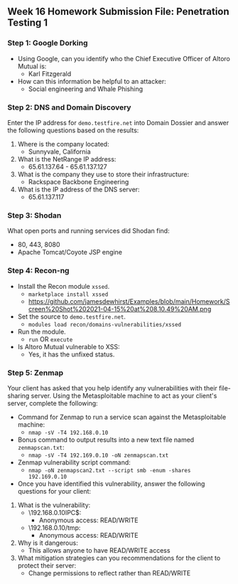 ## Week 16 Homework Submission File: Penetration Testing 1
### Step 1: Google Dorking
- Using Google, can you identify who the Chief Executive Officer of Altoro Mutual is:
	- Karl Fitzgerald
- How can this information be helpful to an attacker:
	- Social engineering and Whale Phishing	

### Step 2: DNS and Domain Discovery
Enter the IP address for `demo.testfire.net` into Domain Dossier and answer the following questions based on the results:
1. Where is the company located:
	- Sunnyvale, California
2. What is the NetRange IP address:
	- 65.61.137.64 - 65.61.137.127
3. What is the company they use to store their infrastructure:
	- Rackspace Backbone Engineering
4. What is the IP address of the DNS server:
	- 65.61.137.117

### Step 3: Shodan
What open ports and running services did Shodan find:
- 80, 443, 8080
- Apache Tomcat/Coyote JSP engine

### Step 4: Recon-ng
- Install the Recon module `xssed`.
	- `marketplace install xssed`
	- https://github.com/jamesdewhirst/Examples/blob/main/Homework/Screen%20Shot%202021-04-15%20at%208.10.49%20AM.png
- Set the source to `demo.testfire.net`. 
	- `modules load recon/domains-vulnerabilities/xssed`
- Run the module. 
	- `run` OR `execute`
- Is Altoro Mutual vulnerable to XSS:
	- Yes, it has the unfixed status.

### Step 5: Zenmap
Your client has asked that you help identify any vulnerabilities with their file-sharing server. Using the Metasploitable machine to act as your client's server, complete the following:
- Command for Zenmap to run a service scan against the Metasploitable machine:
	- `nmap -sV -T4 192.168.0.10` 
- Bonus command to output results into a new text file named `zenmapscan.txt`:
	- `nmap -sV -T4 192.169.0.10 -oN zenmapscan.txt`
- Zenmap vulnerability script command: 
	- `nmap -oN zenmapscan2.txt --script smb -enum -shares 192.169.0.10`
- Once you have identified this vulnerability, answer the following questions for your client:
1. What is the vulnerability:
	- \\192.168.0.10IPC$:
		- Anonymous access: READ/WRITE
	- \\192.168.0.10/tmp:
		- Anonymous access: READ/WRITE
2. Why is it dangerous:
	- This allows anyone to have READ/WRITE access
3. What mitigation strategies can you recommendations for the client to protect their server:
	- Change permissions to reflect <none> rather than READ/WRITE
